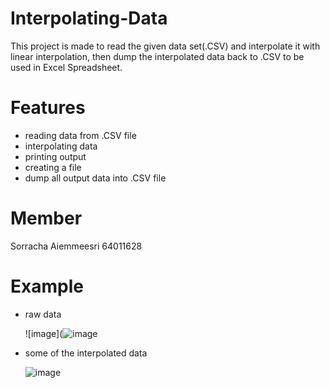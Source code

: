 # Interpolating-Data
This project is made to read the given data set(.CSV) and interpolate it with linear interpolation, then dump the interpolated data back to .CSV to be used in Excel Spreadsheet.
 
# Features
- reading data from .CSV file
- interpolating data
- printing output
- creating a file
- dump all output data into .CSV file
 
# Member
Sorracha Aiemmeesri 64011628

# Example
- raw data


  ![image](![image](https://user-images.githubusercontent.com/90688030/146083904-c51ab453-8f72-481e-9b4e-72edeac195b9.png)

- some of the interpolated data


  ![image](https://user-images.githubusercontent.com/90688030/145694026-2c662c0e-ab75-410e-8676-117f1e88a6f5.png)

